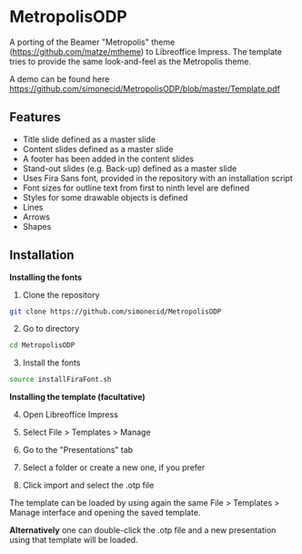 # MetropolisODP
A porting of the Beamer "Metropolis" theme (https://github.com/matze/mtheme) to Libreoffice Impress. 
The template tries to provide the same look-and-feel as the Metropolis theme.

A demo can be found here https://github.com/simonecid/MetropolisODP/blob/master/Template.pdf

## Features

 * Title slide defined as a master slide
 * Content slides defined as a master slide
  * A footer has been added in the content slides
 * Stand-out slides (e.g. Back-up) defined as a master slide
 * Uses Fira Sans font, provided in the repository with an installation script
  * Font sizes for outline text from first to ninth level are defined
 * Styles for some drawable objects is defined
  * Lines
  * Arrows
  * Shapes

## Installation

**Installing the fonts**

 1) Clone the repository
 ```bash
 git clone https://github.com/simonecid/MetropolisODP
 ```
 2) Go to directory
 ```bash
 cd MetropolisODP
 ```
 3) Install the fonts
 ```bash
 source installFiraFont.sh 
 ```

**Installing the template (facultative)**
 
 4) Open Libreoffice Impress
 
 5) Select File > Templates > Manage
 
 6) Go to the "Presentations" tab
 
 7) Select a folder or create a new one, if you prefer
 
 8) Click import and select the .otp file
 
The template can be loaded by using again the same File > Templates > Manage interface and opening the saved template. 

**Alternatively** one can double-click the .otp file and a new presentation using that template will be loaded.
